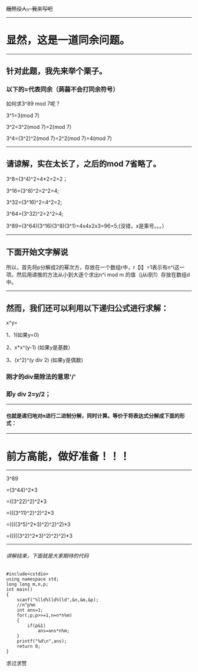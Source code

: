 ~~既然没人，我来写吧~~


------------
# 显然，这是一道同余问题。



------------
## 针对此题，我先来举个栗子。
### 以下的=代表同余（蒟蒻不会打同余符号）

如何求3^89 mod 7呢？

3^1=3(mod 7)

3^2=3^2(mod 7)=2(mod 7)

3^4=(3^2)^2(mod 7)=2^2(mod 7)=4(mod 7)



------------
## 请谅解，实在太长了，之后的mod 7省略了。

3^8=(3^4)^2=4*2=2=2；

3^16=(3^8)^2=2^2=4;

3^32=(3^16)^2=4^2=2;

3^64=(3^32)^2=2^2=4;

3^89=(3^64)(3^16)(3^8)(3^1)=4x4x2x3=96=5;(没错，x是乘号。。。）

------------
## 下面开始文字解说 

所以，首先将p分解成2的幂次方，存放在一个数组r中，r【i】=1表示有n^i这一项。然后用递推的方法从小到大逐个求出n^i mod m 的值（j从i到1）存放在数组d中。



------------

## 然而，我们还可以利用以下递归公式进行求解：

x^y=

1、1(如果y=0)

2、x*x^(y-1)  (如果y是基数）

3、(x^2)^(y div 2)  (如果y是偶数)



### 刚才的div是除法的意思'/'

### 即y div 2=y/2；


------------
#### 也就是递归地对n进行二进制分解，同时计算。等价于将表达式分解成下面的形式：


------------
# 前方高能，做好准备！！！


------------
3^89

=(3^44)^2*3

=((3^22)^2)^2*3

=(((3^11)^2)^2)^2*3

=((((3^5)^2*3)^2)^2)^2)*3

=(((((3^2)^2*3)^2)^2)^2)*3



------------
###### 讲解结束，下面就是大家期待的代码 


```
#include<cstdio>
using namespace std;
long long m,n,p;
int main()
{
	scanf("%lld%lld%lld",&n,&m,&p);
	//n^p%m
	int ans=1;
	for(;p;p>>=1,n=n*n%m)
	{
		if(p&1)
			ans=ans*n%m;
	} 
	printf("%d\n",ans);
	return 0;
}
```

求过求赞